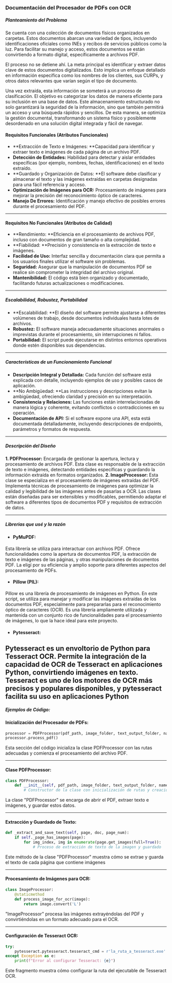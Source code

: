 ### Documentación del Procesador de PDFs con OCR

##### Planteamiento del Problema

Se cuenta con una colección de documentos físicos organizados en carpetas. Estos documentos abarcan una variedad de tipos, incluyendo identificaciones oficiales como INEs y recibos de servicios públicos como la luz. Para facilitar su manejo y acceso, estos documentos se están convirtiendo a formato digital, específicamente a archivos PDF.

El proceso no se detiene ahí. La meta principal es identificar y extraer datos clave de estos documentos digitalizados. Esto implica un enfoque detallado en información específica como los nombres de los clientes, sus CURPs, y otros datos relevantes que varían según el tipo de documento.

Una vez extraída, esta información se someterá a un proceso de clasificación. El objetivo es categorizar los datos de manera eficiente para su inclusión en una base de datos. Este almacenamiento estructurado no solo garantizará la seguridad de la información, sino que también permitirá un acceso y una búsqueda rápidos y sencillos. De esta manera, se optimiza la gestión documental, transformando un sistema físico y posiblemente desordenado en una solución digital integrada y fácil de navegar.

#### Requisitos Funcionales (Atributos Funcionales)
- **Extracción de Texto e Imágenes: **Capacidad para identificar y extraer texto e imágenes de cada página de un archivo PDF.
- **Detección de Entidades:** Habilidad para detectar y aislar entidades específicas (por ejemplo, nombres, fechas, identificaciones) en el texto extraído.
- **Guardado y Organización de Datos: **El software debe clasificar y almacenar el texto y las imágenes extraídas en carpetas designadas para una fácil referencia y acceso.
- **Optimización de Imágenes para OCR:** Procesamiento de imágenes para mejorar la precisión del reconocimiento óptico de caracteres.
- **Manejo De Errores:** Identificación y manejo efectivo de posibles errores durante el procesamiento del PDF.

------------


#### Requisitos No Funcionales (Atributos de Calidad)


- **Rendimiento: **Eficiencia en el procesamiento de archivos PDF, incluso con documentos de gran tamaño o alta complejidad.
- **Fiabilidad: **Precisión y consistencia en la extracción de texto e imágenes.
- **Facilidad de Uso:** Interfaz sencilla y documentación clara que permita a los usuarios finales utilizar el software sin problemas.
- **Seguridad:** Asegurar que la manipulación de documentos PDF se realice sin comprometer la integridad del archivo original.
- **Mantenibilidad:** El código está bien organizado y documentado, facilitando futuras actualizaciones o modificaciones.

-------------

##### Escalabilidad, Robustez, Portabilidad
- **Escalabilidad: **El diseño del software permite ajustarse a diferentes volúmenes de trabajo, desde documentos individuales hasta lotes de archivos.
- **Robustez:** El software maneja adecuadamente situaciones anormales o imprevistas durante el procesamiento, sin interrupciones ni fallos.
- **Portabilidad:** El script puede ejecutarse en distintos entornos operativos donde estén disponibles sus dependencias.


------------


##### Características de un Funcionamiento Funcional
- **Descripción Integral y Detallada:** Cada función del software está explicada con detalle, incluyendo ejemplos de uso y posibles casos de aplicación.
- **No Ambigüedad: **Las instrucciones y descripciones evitan la ambigüedad, ofreciendo claridad y precisión en su interpretación.
- **Consistencia y Relaciones:** Las funciones están interrelacionadas de manera lógica y coherente, evitando conflictos o contradicciones en su operación.
- **Documentación de API:** Si el software expone una API, esta está documentada detalladamente, incluyendo descripciones de endpoints, parámetros y formatos de respuesta.


------------


##### Descripción del Diseño 

**1. PDFProcessor:** Encargada de gestionar la apertura, lectura y procesamiento de archivos PDF. Esta clase es responsable de la extracción de texto e imágenes, detectando entidades específicas y guardando la información extraída en formatos organizados.
**2. ImageProcessor:** Esta clase se especializa en el procesamiento de imágenes extraídas del PDF. Implementa técnicas de procesamiento de imágenes para optimizar la calidad y legibilidad de las imágenes antes de pasarlas a OCR.
Las clases están diseñadas para ser extensibles y modificables, permitiendo adaptar el software a diferentes tipos de documentos PDF y requisitos de extracción de datos.

------------

##### Librerias que usé y la razón

- #### PyMuPDF:
Esta librería se utiliza para interactuar con archivos PDF. Ofrece funcionalidades como la apertura de documentos PDF, la extracción de texto e imágenes de las páginas, y otras manipulaciones de documentos PDF.
La eligí por su eficiencia y amplio soporte para diferentes aspectos del procesamiento de PDFs.

- #### Pillow (PIL):
Pillow es una librería de procesamiento de imágenes en Python. En este script, se utiliza para manejar y modificar las imágenes extraídas de los documentos PDF, especialmente para prepararlas para el reconocimiento óptico de caracteres (OCR).
Es una librería ampliamente utilizada y mantenida con un conjunto rico de funcionalidades para el procesamiento de imágenes, lo que la hace ideal para este proyecto.

- #### Pytesseract:
Pytesseract es un envoltorio de Python para Tesseract OCR. Permite la integración de la capacidad de OCR de Tesseract en aplicaciones Python, convirtiendo imágenes en texto.
Tesseract es uno de los motores de OCR más precisos y populares disponibles, y pytesseract facilita su uso en aplicaciones Python
------------

##### Ejemplos de Código:

#### Inicialización del Procesador de PDFs:

```python
processor = PDFProcessor(pdf_path, image_folder, text_output_folder, names_output_folder)
processor.process_pdf()

```
Esta sección del código inicializa la clase PDFProcessor con las rutas adecuadas y comienza el procesamiento del archivo PDF.

------------

#### Clase PDFProcessor:
```python
class PDFProcessor:
    def __init__(self, pdf_path, image_folder, text_output_folder, names_output_folder):
        # Constructor de la clase con inicialización de rutas y creación de directorios

```
La clase "PDFProcessor" se encarga de abrir el PDF, extraer texto e imágenes, y guardar estos datos.

------------

#### Extracción y Guardado de Texto:
```python
def _extract_and_save_text(self, page, doc, page_num):
    if self._page_has_images(page):
        for img_index, img in enumerate(page.get_images(full=True)):
            # Proceso de extracción de texto de la imagen y guardado

```
Este método de la clase "PDFProcessor" muestra cómo se extrae y guarda el texto de cada página que contiene imágenes

------------


#### Procesamiento de Imágenes para OCR:
```python
class ImageProcessor:
    @staticmethod
    def process_image_for_ocr(image):
        return image.convert('L')

```
"ImageProcessor" procesa las imágenes extrayéndolas del PDF y convirtiéndolas en un formato adecuado para el OCR.

------------

#### Configuración de Tesseract OCR:
```python
try:
    pytesseract.pytesseract.tesseract_cmd = r'la_ruta_a_tesseract.exe'
except Exception as e:
    print(f"Error al configurar Tesseract: {e}")

```
Este fragmento muestra cómo configurar la ruta del ejecutable de Tesseract OCR.

